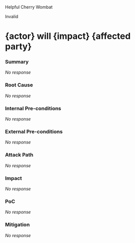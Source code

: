 Helpful Cherry Wombat

Invalid

# {actor} will {impact} {affected party}

### Summary

_No response_

### Root Cause

_No response_

### Internal Pre-conditions

_No response_

### External Pre-conditions

_No response_

### Attack Path

_No response_

### Impact

_No response_

### PoC

_No response_

### Mitigation

_No response_